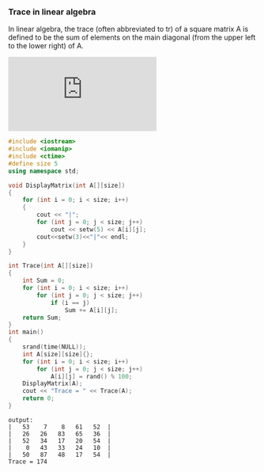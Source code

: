 ### Trace in linear algebra
In linear algebra, the trace (often abbreviated to tr) of a square matrix A is defined to be the sum of elements on the main diagonal (from the upper left to the lower right) of A.

![](https://latex.codecogs.com/gif.latex?%5Cmathrm%7BTr%7D%28A%29%20%3D%20%5Csum_%7Bi%3D1%7D%5E%7Bn%7D%20a_%7Bi%20%5C%2C%20i%7D)
 
```c++
#include <iostream>
#include <iomanip>
#include <ctime>
#define size 5
using namespace std;

void DisplayMatrix(int A[][size])
{
	for (int i = 0; i < size; i++)
	{
		cout << "|";
		for (int j = 0; j < size; j++)
			cout << setw(5) << A[i][j];
		cout<<setw(3)<<"|"<< endl;
	}
}

int Trace(int A[][size])
{
	int Sum = 0;
	for (int i = 0; i < size; i++)
		for (int j = 0; j < size; j++)
			if (i == j)
				Sum += A[i][j];
	return Sum;
}
int main()
{
	srand(time(NULL));
	int A[size][size]{};
	for (int i = 0; i < size; i++)
		for (int j = 0; j < size; j++)
			A[i][j] = rand() % 100;
	DisplayMatrix(A);
	cout << "Trace = " << Trace(A);
	return 0;
}
```

```
output:
|   53    7    8   61   52  |
|   26   26   83   65   36  |
|   52   34   17   20   54  |
|    0   43   33   24   10  |
|   50   87   48   17   54  |
Trace = 174
```
